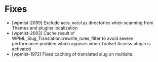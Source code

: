 # Fixes
* [wpmlst-2089] Exclude `node_modules` directories when scanning from Themes and plugins localization
* [wpmlst-2063] Cache result of WPML_Slug_Translation::rewrite_rules_filter to avoid severe performance problem which appears when Toolset Access plugin is activated
* [wpmlst-1972] Fixed caching of translated slug on multisite.